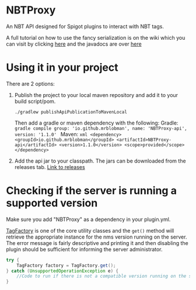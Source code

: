 # NBTProxy
An NBT API designed for Spigot plugins to interact with NBT tags.

A full tutorial on how to use the fancy serialization is on the wiki which
you can visit by clicking [here](https://github.com/MrBlobman/NBTProxy/wiki)
and the javadocs are over [here](http://mrblobman.github.io/NBTProxy/docs/)

Using it in your project
========================

There are 2 options:

1. Publish the project to your local maven repository and add it to your
   build script/pom.
   ```
   ./gradlew publishApiPublicationToMavenLocal
   ```
   Then add a gradle or maven dependency with the following:
       Gradle:
       ```gradle
          compile group: 'io.github.mrblobman', name: 'NBTProxy-api', version: '1.1.0'
       ```
       Maven:
       ```xml
       <dependency>
           <groupId>io.github.mrblobman</groupId>
           <artifactId>NBTProxy-api</artifactId>
           <version>1.1.0</version>
           <scope>provided</scope>
       </dependency>
       ```

2. Add the api jar to your classpath. The jars can be downloaded from the releases
   tab. [Link to releases](https://github.com/MrBlobman/NBTProxy/releases)
   
Checking if the server is running a supported version
=====================================================

Make sure you add "NBTProxy" as a dependency in your plugin.yml.

[TagFactory](http://mrblobman.github.io/NBTProxy/docs/io/github/mrblobman/nbt/TagFactory.html)
is one of the core utility classes and the `get()` method will retrieve the appropriate instance
for the nms version running on the server. The error message is fairly descriptive and printing
it and then disabling the plugin should be sufficient for informing the server administrator.
```java
try {
    TagFactory factory = TagFactory.get();
} catch (UnsupportedOperationException e) {
    //Code to run if there is not a compatible version running on the server
}
```